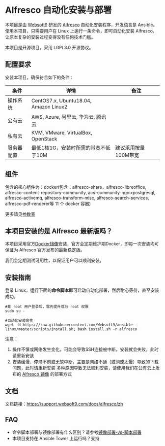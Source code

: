 # Alfresco 自动化安装与部署

本项目是由 [Websoft9](http://www.websoft9.com) 研发的 [Alfresco](https://www.alfresco.com/ecm-software/alfresco-community-editions) 自动化安装程序，开发语言是 Ansible。使用本项目，只需要用户在 Linux 上运行一条命令，即可自动化安装 Alfresco，让原本复杂的安装过程变得没有任何技术门槛。  

本项目是开源项目，采用 LGPL3.0 开源协议。

## 配置要求

安装本项目，确保符合如下的条件：

| 条件       | 详情       | 备注  |
| ------------ | ------------ | ----- |
| 操作系统       | CentOS7.x, Ubuntu18.04, Amazon Linux2       |    |
| 公有云| AWS, Azure, 阿里云, 华为云, 腾讯云 |  |
| 私有云|  KVM, VMware, VirtualBox, OpenStack |  |
| 服务器配置 | 最低1核1G，安装时所需的带宽不低于10M |  建议采用按量100M带宽 |

## 组件

包含的核心组件为：docker(包含：alfresco-share，alfresco-libreoffice, alfresco-content-repository-community, acs-community-ngnixpostgresql, alfresco-activemq, alfresco-transform-misc, alfresco-search-services, alfresco-pdf-renderer等 11 个 docker 容器)  

更多请见[参数表](/docs/zh/stack-components.md)

## 本项目安装的是 Alfresco 最新版吗？

本项目采用官方[Docker镜像](https://github.com/Alfresco/acs-community-deployment/blob/master/docker-compose/docker-compose.yml)安装，官方会定期维护期Docker，即每一次安装均可保证为 Alfresco 官方发布的最新稳定版。

我们会定期测试可用性，以保证用户可以顺利安装。

## 安装指南

登录 Linux，运行下面的**命令脚本**即可启动自动化部署，然后耐心等待，直至安装成功。

```
#非 root 用户登录后，需先提升成为 root 权限
sudo su -

#自动化安装命令
wget -N https://raw.githubusercontent.com/Websoft9/ansible-linux/master/scripts/install.sh; bash install.sh -r alfresco

```

注意：  

1. 操作不慎或网络发生变化，可能会导致SSH连接被中断，安装就会失败，此时请重新安装
2. 安装缓慢、停滞不前或无故中断，主要是网络不通（或网速太慢）导致的下载问题，此时请重新安装
多种原因导致无法顺利安装，请使用我们在公有云上发布的 [Alfresco 镜像](https://apps.websoft9.com/Alfresco) 的部署方式


## 文档

文档链接：https://support.websoft9.com/docs/alfresco/zh

## FAQ

- 命令脚本部署与镜像部署有什么区别？请参考[镜像部署-vs-脚本部署](https://support.websoft9.com/docs/faq/zh/bz-product.html#镜像部署-vs-脚本部署)
- 本项目支持在 Ansible Tower 上运行吗？支持
